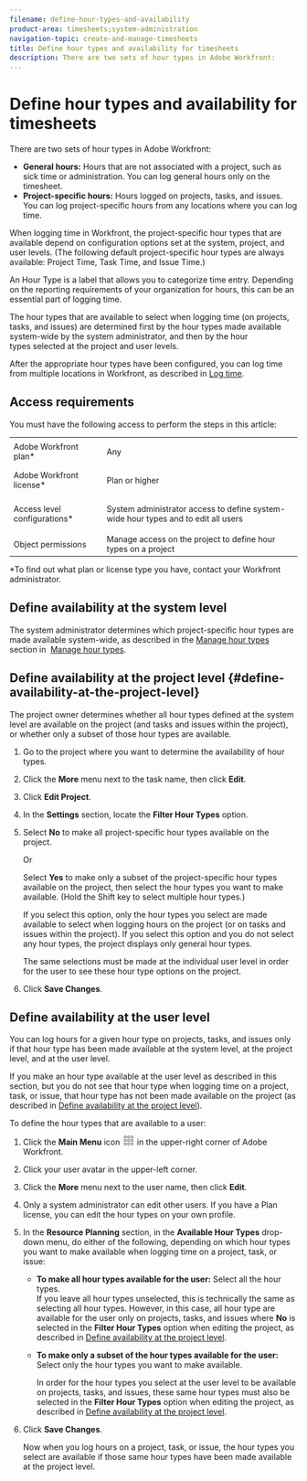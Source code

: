 ```yaml
---
filename: define-hour-types-and-availability
product-area: timesheets;system-administration
navigation-topic: create-and-manage-timesheets
title: Define hour types and availability for timesheets
description: There are two sets of hour types in Adobe Workfront:
---
```


# Define hour types and availability for timesheets

There are two sets of hour types in Adobe Workfront:

* **General hours:** Hours that are not associated with a project, such as sick time or administration. You can log general hours only on the timesheet.
* **Project-specific hours:** Hours logged on projects, tasks, and issues. You can log project-specific hours from any&nbsp;locations where you can log time.

When logging&nbsp;time in Workfront, the project-specific hour types that are available depend on configuration options set at the system, project, and user levels. (The following default project-specific hour types are always available: Project Time, Task Time, and Issue Time.)

An Hour Type is a label that allows you&nbsp;to categorize time entry. Depending on the reporting requirements of your organization for hours, this can&nbsp;be an essential part of logging time.

The hour types that are available to select when logging time (on projects, tasks, and issues) are determined first by the hour types made available system-wide by the system administrator, and then by the hour types&nbsp;selected at the project and user levels.

After the appropriate hour types have been configured, you can log time from multiple locations in Workfront, as described in [Log time](../../timesheets/create-and-manage-timesheets/log-time.md).

## Access requirements

You must have the following access to perform the steps in this article:

<table cellspacing="0"> 
 <col> 
 </col> 
 <col> 
 </col> 
 <tbody> 
  <tr> 
   <td role="rowheader">Adobe Workfront plan*</td> 
   <td> <p>Any</p> </td> 
  </tr> 
  <tr> 
   <td role="rowheader">Adobe Workfront license*</td> 
   <td> <p>Plan or higher</p> </td> 
  </tr> 
  <tr> 
   <td role="rowheader">Access level configurations*</td> 
   <td> <p>System administrator access to define system-wide hour types and to edit all users</p> </td> 
  </tr> 
  <tr> 
   <td role="rowheader">Object permissions</td> 
   <td>Manage access on the project to define hour types on a project</td> 
  </tr> 
 </tbody> 
</table>

&#42;To find out what plan or license type you have, contact your Workfront administrator.

## Define availability&nbsp;at the system level

The system administrator determines which project-specific hour types are made available system-wide, as described in&nbsp;the [Manage hour types](../../administration-and-setup/set-up-workfront/configure-timesheets-schedules/hour-types.md) section in&nbsp; [Manage hour types](../../administration-and-setup/set-up-workfront/configure-timesheets-schedules/hour-types.md).

## Define availability&nbsp;at the project level {#define-availability-at-the-project-level}

The project owner determines whether all hour types defined at the system level are available on the project (and tasks and issues within the project), or whether only a subset of those hour types are available.&nbsp;

1. Go to the project where you want to determine the&nbsp;availability of&nbsp;hour types.
1. Click the **More** menu next to the task name, then click **Edit**.

1. Click **Edit Project**.
1. In the **Settings** section, locate the **Filter Hour Types** option.  

1. Select **No**&nbsp;to make all project-specific hour types available on the project.

   Or

   Select **Yes** to make only a subset of the project-specific hour types available on the project,&nbsp;then select the hour types you want to make available. (Hold the Shift key to select multiple hour types.)

   If you select this option, only the hour types you select are made available to select when logging hours on the project (or on tasks and issues within the project). If you select this option and you do not&nbsp;select any hour types, the project displays only general hour types.

   The same selections must be made at the individual user level in order for the user to see these hour type options on the project.

1. Click **Save Changes**.

## Define availability&nbsp;at&nbsp;the&nbsp;user level

You can log hours for a given hour type on projects, tasks, and issues only if that hour type has been made available at the system level, at the project level, and at the user level.

If you make an hour type available at the user level as described in this section, but you do not see that hour type when logging time on a project, task, or issue, that hour type has not been made available on the project (as described in [Define availability at the project level](#define-availability-at-the-project-level)).

To define the hour types that are available to a user:

1. Click the **Main Menu** icon ![](assets/main-menu-icon.png) in the upper-right corner of Adobe Workfront.

1. Click your user avatar in the upper-left corner.
1. Click the **More** menu next to the user name, then click **Edit**.

1. Only a system administrator can edit other users. If you have a Plan license, you can edit the hour types on your own profile.
1. In the **Resource Planning** section, in the **Available Hour Types** drop-down menu, do either of the following, depending on which hour types you want to make available when logging time on a project, task, or issue:

   * **To make all hour types available for the user:**&nbsp;Select all the hour types.  
     If you leave all hour types unselected, this is technically the same as selecting all hour types. However, in this case, all hour type are available for the user only on projects, tasks, and&nbsp;issues where&nbsp;**No** is selected in the **Filter Hour Types** option when editing the project, as described in [Define availability at the project level](#define-availability-at-the-project-level).
   * **To make only a subset of the hour types available for the user:** Select only the hour types you want to make available.

     In order for the hour types you select at the user level to be available on projects, tasks, and issues, these same hour types must also be selected&nbsp;in the **Filter Hour Types** option when editing the project, as described in [Define availability at the project level](#define-availability-at-the-project-level).

1. Click **Save Changes**.

   Now when you log hours on a project, task, or issue, the hour types you select are available if those same hour types have been made available at the project level.

